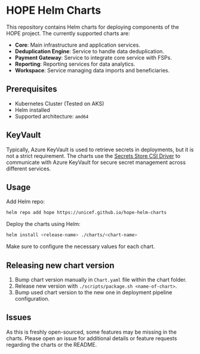 # HOPE Helm Charts

This repository contains Helm charts for deploying components of the HOPE project. The currently supported charts are:
- **Core**: Main infrastructure and application services.
- **Deduplication Engine**: Service to handle data deduplication.
- **Payment Gateway**: Service to integrate core service with FSPs.
- **Reporting**: Reporting services for data analytics.
- **Workspace**: Service managing data imports and beneficiaries.

## Prerequisites
- Kubernetes Cluster (Tested on AKS)
- Helm installed
- Supported architecture: `amd64`

## KeyVault
Typically, Azure KeyVault is used to retrieve secrets in deployments, but it is not a strict requirement. The charts use the [Secrets Store CSI Driver](https://secrets-store-csi-driver.sigs.k8s.io/) to communicate with Azure KeyVault for secure secret management across different services.

## Usage
Add Helm repo:
```bash
helm repo add hope https://unicef.github.io/hope-helm-charts
```

Deploy the charts using Helm:
```bash
helm install <release-name> ./charts/<chart-name>
```

Make sure to configure the necessary values for each chart.

## Releasing new chart version

1. Bump chart version manually in `Chart.yaml` file within the chart folder.
2. Release new version with `./scripts/package.sh <name-of-chart>`.
3. Bump used chart version to the new one in deployment pipeline configuration.

## Issues
As this is freshly open-sourced, some features may be missing in the charts. Please open an issue for additional details or feature requests regarding the charts or the README.
